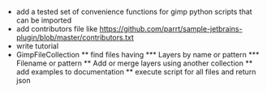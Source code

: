 * add a tested set of convenience functions for gimp python scripts that can be imported
* add contributors file like https://github.com/parrt/sample-jetbrains-plugin/blob/master/contributors.txt
* write tutorial
* GimpFileCollection
** find files having
*** Layers by name or pattern
*** Filename or pattern
** Add or merge layers using another collection
** add examples to documentation
** execute script for all files and return json 
